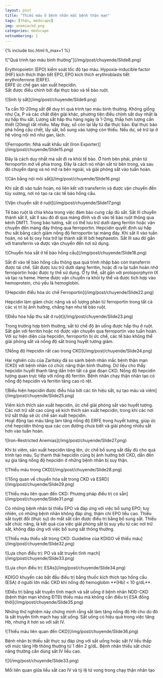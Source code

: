 ```yaml
---
layout: post
title: "Thiếu máu ở bệnh nhân mắc bệnh thận mạn"
tags: [thận, medscape]
img: anemiackd.png
categories: medscape
notnumbering: 1
---
```


{% include toc.html h_max=1 %} 

<div class="row align-items-center img-aside">
<p class="col-md-6" markdown="1">
!["Quá trình tạo máu bình thường"](/img/post/chuyende/Slide8.png)
</p>
<p class="col-md-6" markdown="1">
Erythropoietin (EPO) kiểm soát tốc độ tạo máu. Hypoxia-inducible factor (HIF) kích thích thận tiết EPO, EPO kích thích erythroblasts tiết erythroferrone (ERFE).<br>ERFE ức chế gan sản xuất hepcidin.<br> Sắt được điều chỉnh bởi đại thực bào và tế bào ruột.
</p>
</div>

<div class="row align-items-center img-aside">
<p class="col-md-6" markdown="1">
![Sinh lý sắt](/img/post/chuyende/Slide9.png)
</p>
<p class="col-md-6" markdown="1">
Ta cần 10-20mg sắt để duy trì quá trình tạo máu bình thường. Không giống như Ca, P và các chất điện giải khác, phương tiện điều chỉnh sắt duy nhất là sự hấp thu sắt. Lượng sắt hấp thu hàng ngày là 1-2mg, thấp hơn lượng cần thiết (20mg) rất nhiều. May thay, số còn lại lấy từ đại thực bào. Đại thực bào phá hồng cầu chết, lấy sắt, bổ sung vào lượng còn thiếu. Nếu dư, sẽ trữ lại ở hệ võng nội mô như gan, lách.
</p>
</div>

<div class="row align-items-center img-aside">
<p class="col-md-6" markdown="1">
![Ferroportin: Nhà xuất khẩu sắt (Iron Exporter)](/img/post/chuyende/Slide15.png)
</p>
<p class="col-md-6" markdown="1">
Đây là cách duy nhất mà sắt đi ra khỏi tế bào. Ở hình bên phải, phân tử ferroportin mở về phía trong. Đây là cách nó nhận sắt từ bên trong, và sau đó chuyển dạng và nó mở ra bên ngoài, và giải phóng sắt vào tuần hoàn.
</p>
</div>

<div class="row align-items-center img-aside">
<p class="col-md-6" markdown="1">
![Cân bằng nội môi sắt](/img/post/chuyende/Slide16.png)
</p>
<p class="col-md-6" markdown="1">
Khi sắt đi vào tuần hoàn, nó liên kết với transferrin và được vận chuyển đến tủy xương, nơi nó tạo ra các tế bào hồng cầu.
</p>
</div>

<div class="row align-items-center img-aside">
<p class="col-md-6" markdown="1">
![Vận chuyển sắt ở ruột](/img/post/chuyende/Slide17.png)
</p>
<p class="col-md-6" markdown="1">
Tế bào ruột là chìa khóa trong việc đảm bảo cung cấp đủ sắt. Sắt III chuyển thành sắt II, sắt II sau đó đi qua màng đỉnh và đi vào tế bào ruột thông qua kênh DMT1. Trong bào tương, sắt có thể lưu trữ dưới dạng ferritin hoặc vận chuyển đến màng đáy thông qua ferroportin. Hepcidin quyết định sự hấp thu sắt bằng cách giảm nồng độ ferroportin tại màng đáy. Khi sắt II vào tuần hoàn, nó sẽ bị oxy hóa trở lại thành sắt III bởi hephaestin. Sắt III sau đó gắn với transferrin và được vận chuyển đến nơi sử dụng.
</p>
</div>

<div class="row align-items-center img-aside">
<p class="col-md-6" markdown="1">
![Chuyển hóa sắt ở tế bào hồng cầu](/img/post/chuyende/Slide18.png)
</p>
<p class="col-md-6" markdown="1">
Sắt đi vào tế bào hồng cầu thông qua quá trình nhập bào còn transferrin được tái chế. Sắt được lưu trữ dưới dạng ferritin, hoặc đi ra lại tuần hoàn nhờ ferroportin hoặc được ty thể sử dụng. Ở ty thể, sắt gắn với protoporphyrin IX và tạo ra heme. Heme được vận chuyển ra khỏi ty thể và được tích hợp vào hemoprotein, chủ yếu là hemoglobin.
</p>
</div>

<div class="row align-items-center img-aside">
<p class="col-md-6" markdown="1">
![Hepcidin điều hòa ức chế Ferroportin](/img/post/chuyende/Slide22.png)
</p>
<p class="col-md-6" markdown="1">
Hepcidin làm giảm chức năng và số lượng phân tử ferroportin trong tất cả các vị trí bị ảnh hưởng, chẳng hạn như tế bào ruột.
</p>
</div>

<div class="row align-items-center img-aside">
<p class="col-md-6" markdown="1">
![Điều hòa hấp thu sắt ở ruột](/img/post/chuyende/Slide23.png)
</p>
<p class="col-md-6" markdown="1">
Trong trường hợp bình thường, sắt từ chế độ ăn uống được hấp thụ ở ruột. Sắt gắn với ferritin hoặc nó được vận chuyển qua ferroportin vào tuần hoàn. Với sự hiện diện của hepcidin, ferroportin bị ức chế, các tế bào không thể giải phóng sắt và nồng độ sắt trong huyết tương giảm.
</p>
</div>

<div class="row align-items-center img-aside">
<p class="col-md-6" markdown="1">
![Nồng độ Hepcidin rất cao trong CKD](/img/post/chuyende/Slide24.png)
</p>
<p class="col-md-6" markdown="1">
Hai nghiên cứu của Zaritsky đã so sánh bệnh nhân mắc bệnh thận mạn (CKD) với bệnh nhân có chức năng thận bình thường. Dữ liệu cho thấy hepcidin huyết thanh tăng dần trên tất cả giai đoạn CKD. Nồng độ hepcidin tương quan trực tiếp với nồng độ ferritin. Bệnh nhân chạy thận nhân tạo có nồng độ hepcidin và ferritin tăng cao rõ rệt.
</p>
</div>

<div class="row align-items-center img-aside">
<p class="col-md-6" markdown="1">
![Biểu hiện hepcidin được điều hòa bởi các tín hiệu sắt, sự tạo máu và viêm](/img/post/chuyende/Slide25.png)
</p>
<p class="col-md-6" markdown="1">
Viêm kích thích sản xuất hepcidin, ức chế giải phóng sắt vào huyết tương.<br>Các nơi trữ sắt cao cũng sẽ kích thích sản xuất hepcidin, trong khi các nơi trữ sắt thấp sẽ ức chế sản xuất hepcidin.<br>Hoạt động tạo máu tăng làm tăng nồng độ ERFE trong huyết tương, giúp ức chế hepcidin thông qua các con đường chưa biết và giải phóng nhiều sắt hơn vào tuần hoàn.
</p>
</div>

<div class="row align-items-center img-aside">
<p class="col-md-6" markdown="1">
![Iron-Restricted Anemias](/img/post/chuyende/Slide27.png)
</p>
<p class="col-md-6" markdown="1">
Khi bị viêm, sản xuất hepcidin tăng lên, ức chế bổ sung sắt đầy đủ cho quá trình tạo máu. Sự thanh thải hepcidin cũng bị ảnh hưởng bởi CKD, dẫn đến sự gia tăng nồng độ hepcidin ở những bệnh nhân bị suy thận.
</p>
</div>


<div class="row align-items-center img-aside">
<p class="col-md-6" markdown="1">
![Thiếu máu trong CKD](/img/post/chuyende/Slide28.png)
</p>
<p class="col-md-6" markdown="1">

</p>
</div>

<div class="row align-items-center img-aside">
<p class="col-md-6" markdown="1">
![Tổng quan về chuyển hóa sắt trong CKD và ESRD](/img/post/chuyende/Slide29.png)
</p>
<p class="col-md-6" markdown="1">

</p>
</div>

<div class="row align-items-center img-aside">
<p class="col-md-6" markdown="1">
![Thiếu máu liên quan đến CKD: Phương pháp điều trị có sẵn](/img/post/chuyende/Slide31.png)
</p>
<p class="col-md-6" markdown="1">
Có những bệnh nhân bị thiếu EPO và đáp ứng với việc bổ sung EPO; tuy nhiên, có những bệnh nhân không đáp ứng, thậm chí EPO liều cao. Thiếu sắt tuyệt đối (thực sự) do mất sắt cần được điều trị bằng bổ sung sắt. Thiếu sắt chức năng, là kết quả của việc giải phóng sắt bị suy yếu từ các nơi trữ sắt, không đáp ứng với việc bổ sung sắt thông thường.
</p>
</div>

<div class="row align-items-center img-aside">
<p class="col-md-6" markdown="1">
![Thiếu máu thiếu sắt trong CKD: Guideline của KDIGO về thiếu máu](/img/post/chuyende/Slide32.png)
</p>
<p class="col-md-6" markdown="1">

</p>
</div>

<div class="row align-items-center img-aside">
<p class="col-md-6" markdown="1">
![Lựa chọn điều trị: PO và sắt truyền tĩnh mạch](/img/post/chuyende/Slide33.png)
</p>
<p class="col-md-6" markdown="1">

</p>
</div>

<div class="row align-items-center img-aside">
<p class="col-md-6" markdown="1">
![Lựa chọn điều trị: ESAs](/img/post/chuyende/Slide34.png)
</p>
<p class="col-md-6" markdown="1">
KDIGO khuyến cáo bắt đầu điều trị bằng thuốc kích thích tạo hồng cầu (ESA) ở người lớn mắc CKD khi nồng độ hemoglobin **(Hb) < 10 g/dL**.
</p>
</div>

<div class="row align-items-center img-aside">
<p class="col-md-6" markdown="1">
![Điều trị bằng sắt truyền tĩnh mạch và sắt uống ở bệnh nhân NDD-CKD (bệnh thận mạn không ĐTĐ) thiếu máu mà không cần điều trị ESA đồng thời](/img/post/chuyende/Slide35.png)
</p>
<p class="col-md-6" markdown="1">
Những thử nghiệm này chứng minh rằng sắt làm tăng nồng độ Hb cho dù đó là sắt truyền tĩnh mạch hay sắt uống. Sắt uống có hiệu quả trong việc tăng Hb, nhưng ít hơn so với sắt IV.
</p>
</div>

<div class="row align-items-center img-aside">
<p class="col-md-6" markdown="1">
![Thiếu máu liên quan đến CKD](/img/post/chuyende/Slide36.png)
</p>
<p class="col-md-6" markdown="1">
Bệnh nhân bị thiếu sắt thực sự đáp ứng với sắt uống hoặc sắt IV liều thấp với mức tăng Hb thông thường từ 1 đến 2 g/dL. Bệnh nhân thiếu sắt chức năng thường cần dùng sắt IV liều cao.
</p>
</div>

<div class="row align-items-center img-aside">
<p class="col-md-6" markdown="1">
![](/img/post/chuyende/Slide33.png)
</p>
<p class="col-md-6" markdown="1">
Mối liên quan giữa liều sắt cao IV và tỷ lệ tử vong trong chạy thận nhân tạo
</p>
</div>